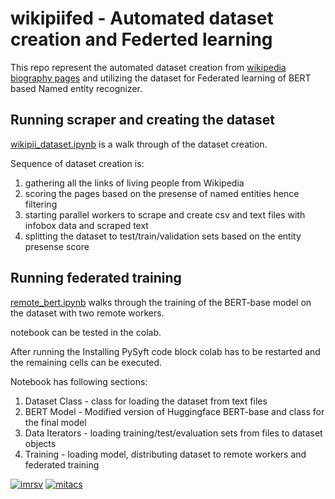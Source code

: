 # wikipiifed - Automated dataset creation and Federted learning


This repo represent the automated dataset creation from [wikipedia biography pages](https://en.wikipedia.org/wiki/Category:Living_people) and utilizing the dataset for Federated learning of BERT based Named entity recognizer.


## Running scraper and creating the dataset

[wikipii_dataset.ipynb](https://github.com/ratmcu/wikipiifed/blob/master/wikipii_dataset.ipynb) is a walk through of the dataset creation. 

Sequence of dataset creation is:

1. gathering all the links of living people from Wikipedia
2. scoring the pages based on the presense of named entities hence filtering
3. starting parallel workers to scrape and create csv and text files with infobox data and scraped text 
4. splitting the dataset to test/train/validation sets based on the entity presense score

## Running federated training

[remote_bert.ipynb](https://github.com/ratmcu/wikipiifed/blob/master/remote_bert.ipynb) walks through the training of the BERT-base model on the dataset with two remote workers.

notebook can be tested in the colab. 

After running the Installing PySyft code block colab has to be restarted and the remaining cells can be executed. 

Notebook has following sections:

1. Dataset Class - class for loading the dataset from text files
2. BERT Model - Modified version of Huggingface BERT-base and class for the final model
3. Data Iterators - loading training/test/evaluation sets from files to dataset objects
4. Training - loading model, distributing dataset to remote workers and federated training

[![imrsv](https://images.squarespace-cdn.com/content/v1/62fd1ab8c7e7ec56988ac131/6b37a1d3-24bd-44eb-b662-a3e2c84141c1/Logo+white+%283%29.png?format=250w)](https://anvil.ai/)
[![mitacs](https://encrypted-tbn0.gstatic.com/images?q=tbn:ANd9GcTgYm3eMaDRNuVwvTl0Znf2EqdyNscozIANTA&s)](https://www.mitacs.ca/en)
